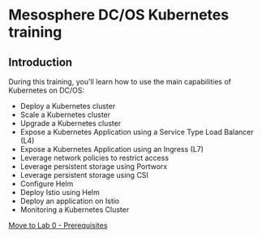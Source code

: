 # Mesosphere DC/OS Kubernetes training

## Introduction

During this training, you'll learn how to use the main capabilities of Kubernetes on DC/OS:

- Deploy a Kubernetes cluster
- Scale a Kubernetes cluster
- Upgrade a Kubernetes cluster
- Expose a Kubernetes Application using a Service Type Load Balancer (L4)
- Expose a Kubernetes Application using an Ingress (L7)
- Leverage network policies to restrict access
- Leverage persistent storage using Portworx
- Leverage persistent storage using CSI
- Configure Helm
- Deploy Istio using Helm
- Deploy an application on Istio
- Monitoring a Kubernetes Cluster

[Move to Lab 0 - Prerequisites](https://github.com/tbaums/dcos-kubernetes-training/blob/master/labs/linux-macOS/lab0_prerequisites.md)
